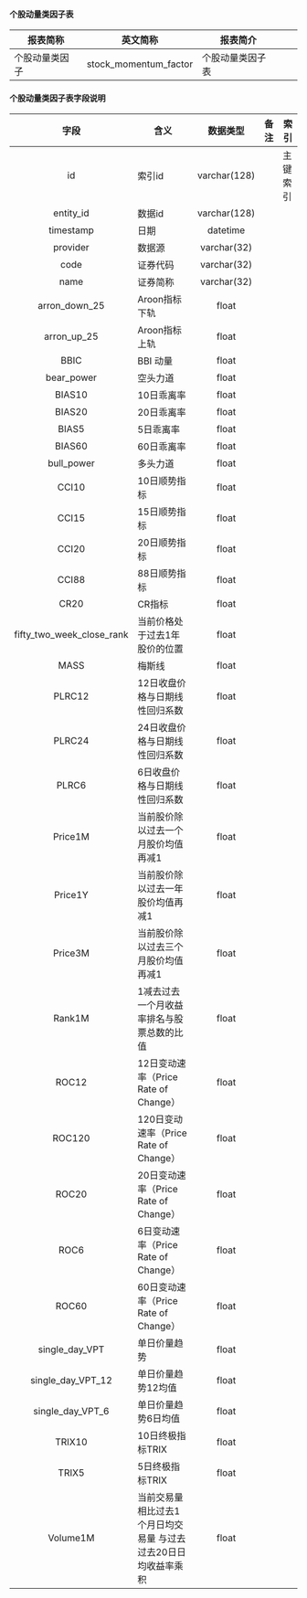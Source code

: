 #### 个股动量类因子表

|报表简称|英文简称|报表简介|| |
|-----------|--------|--------|-----|-----|
|个股动量类因子|stock_momentum_factor|个股动量类因子表|||
#### 个股动量类因子表字段说明
|           字段            | 含义                                                         |   数据类型   | 备注 | 索引     |
| :-----------------------: | ------------------------------------------------------------ | :----------: | ---- | -------- |
|            id             | 索引id                                                       | varchar(128) |      | 主键索引 |
|         entity_id         | 数据id                                                       | varchar(128) |      |          |
|         timestamp         | 日期                                                         |   datetime   |      |          |
|         provider          | 数据源                                                       | varchar(32)  |      |          |
|           code            | 证券代码                                                     | varchar(32)  |      |          |
|           name            | 证券简称                                                     | varchar(32)  |      |          |
|       arron_down_25       | Aroon指标下轨                                                |    float     |      |          |
|        arron_up_25        | Aroon指标上轨                                                |    float     |      |          |
|           BBIC            | BBI 动量                                                     |    float     |      |          |
|        bear_power         | 空头力道                                                     |    float     |      |          |
|          BIAS10           | 10日乖离率                                                   |    float     |      |          |
|          BIAS20           | 20日乖离率                                                   |    float     |      |          |
|           BIAS5           | 5日乖离率                                                    |    float     |      |          |
|          BIAS60           | 60日乖离率                                                   |    float     |      |          |
|        bull_power         | 多头力道                                                     |    float     |      |          |
|           CCI10           | 10日顺势指标                                                 |    float     |      |          |
|           CCI15           | 15日顺势指标                                                 |    float     |      |          |
|           CCI20           | 20日顺势指标                                                 |    float     |      |          |
|           CCI88           | 88日顺势指标                                                 |    float     |      |          |
|           CR20            | CR指标                                                       |    float     |      |          |
| fifty_two_week_close_rank | 当前价格处于过去1年股价的位置                                |    float     |      |          |
|           MASS            | 梅斯线                                                       |    float     |      |          |
|          PLRC12           | 12日收盘价格与日期线性回归系数                               |    float     |      |          |
|          PLRC24           | 24日收盘价格与日期线性回归系数                               |    float     |      |          |
|           PLRC6           | 6日收盘价格与日期线性回归系数                                |    float     |      |          |
|          Price1M          | 当前股价除以过去一个月股价均值再减1                          |    float     |      |          |
|          Price1Y          | 当前股价除以过去一年股价均值再减1                            |    float     |      |          |
|          Price3M          | 当前股价除以过去三个月股价均值再减1                          |    float     |      |          |
|          Rank1M           | 1减去过去一个月收益率排名与股票总数的比值                    |    float     |      |          |
|           ROC12           | 12日变动速率（Price Rate of Change）                         |    float     |      |          |
|          ROC120           | 120日变动速率（Price Rate of Change）                        |    float     |      |          |
|           ROC20           | 20日变动速率（Price Rate of Change）                         |    float     |      |          |
|           ROC6            | 6日变动速率（Price Rate of Change）                          |    float     |      |          |
|           ROC60           | 60日变动速率（Price Rate of Change）                         |    float     |      |          |
|      single_day_VPT       | 单日价量趋势                                                 |    float     |      |          |
|     single_day_VPT_12     | 单日价量趋势12均值                                           |    float     |      |          |
|     single_day_VPT_6      | 单日价量趋势6日均值                                          |    float     |      |          |
|          TRIX10           | 10日终极指标TRIX                                             |    float     |      |          |
|           TRIX5           | 5日终极指标TRIX                                              |    float     |      |          |
|         Volume1M          | 当前交易量相比过去1个月日均交易量 与过去过去20日日均收益率乘积 |    float     |      |          |